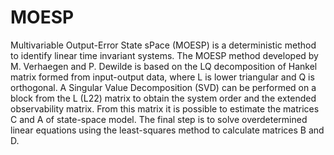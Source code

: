 # MOESP
 Multivariable Output-Error State sPace (MOESP) is a deterministic method to identify linear time invariant systems. The MOESP method developed by M. Verhaegen and P. Dewilde is based on the LQ decomposition of Hankel matrix formed from input-output data, where L is lower triangular and Q is orthogonal. A Singular Value Decomposition (SVD) can be performed on a block from the L (L22) matrix to obtain the system order and the extended observability matrix. From this matrix it is possible to estimate the matrices C and A of state-space model. The final step is to solve overdetermined linear equations using the least-squares method to calculate matrices B and D.
